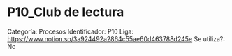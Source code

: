 # P10_Club de lectura

Categoría: Procesos
Identificador: P10
Liga: https://www.notion.so/3a924492a2864c55ae60d463788d245e
Se utiliza?: No